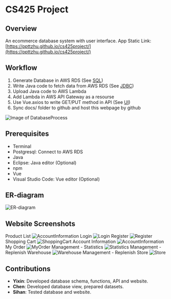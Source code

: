 # CS425 Project

## Overview
An ecommerce database system with user interface.
App Static Link: [https://ppttzhu.github.io/cs425project/](https://ppttzhu.github.io/cs425project/)

## Workflow
1. Generate Database in AWS RDS (See [SQL](https://github.com/ppttzhu/cs425project/tree/master/SQL))
2. Write Java code to fetch data from AWS RDS (See [JDBC](https://github.com/ppttzhu/cs425project/tree/master/JDBC))
3. Upload Java code to AWS Lambda
4. Add Lambda in AWS API Gateway as a resourse
5. Use Vue.axios to write GET/PUT method in API (See [UI](https://github.com/ppttzhu/cs425project/tree/master/UI))
7. Sync docs/ folder to github and host this webpage by github

![Image of DatabaseProcess](https://github.com/ppttzhu/cs425project/blob/master/process.jpg)

## Prerequisites
- Terminal
- Postgresql: Connect to AWS RDS
- Java
- Eclipse: Java editor (Optional)
- npm
- Vue
- Visual Studio Code: Vue editor (Optional)

## ER-diagram
![ER-diagram](https://github.com/ppttzhu/cs425project/blob/master/ER-Diagram.jpg?raw=true)

## Website Screenshots
Product List
![AccountInformation](https://github.com/ppttzhu/cs425project/blob/master/UI/screenshots/ProductList.png?raw=true)
Login
![Login](https://github.com/ppttzhu/cs425project/blob/master/UI/screenshots/Login.png?raw=true)
Register
![Register](https://github.com/ppttzhu/cs425project/blob/master/UI/screenshots/Register.png?raw=true)
Shopping Cart
![ShoppingCart](https://github.com/ppttzhu/cs425project/blob/master/UI/screenshots/ShoppingCart.png?raw=true)
Account Information
![AccountInformation](https://github.com/ppttzhu/cs425project/blob/master/UI/screenshots/AccountInformation.png?raw=true)
My Order
![MyOrder](https://github.com/ppttzhu/cs425project/blob/master/UI/screenshots/MyOrder.png?raw=true)
Management - Statistics
![Statistics](https://github.com/ppttzhu/cs425project/blob/master/UI/screenshots/Statistics.png?raw=true)
Management - Replenish Warehouse
![Warehouse](https://github.com/ppttzhu/cs425project/blob/master/UI/screenshots/Warehouse.png?raw=true)
Management - Replenish Store
![Store](https://github.com/ppttzhu/cs425project/blob/master/UI/screenshots/Store.png?raw=true)

## Contributions
- **Yixin**: Developed database schema, functions, API and website.
- **Chen**: Developed database view, prepared datasets.
- **Sihan**: Tested database and website.

